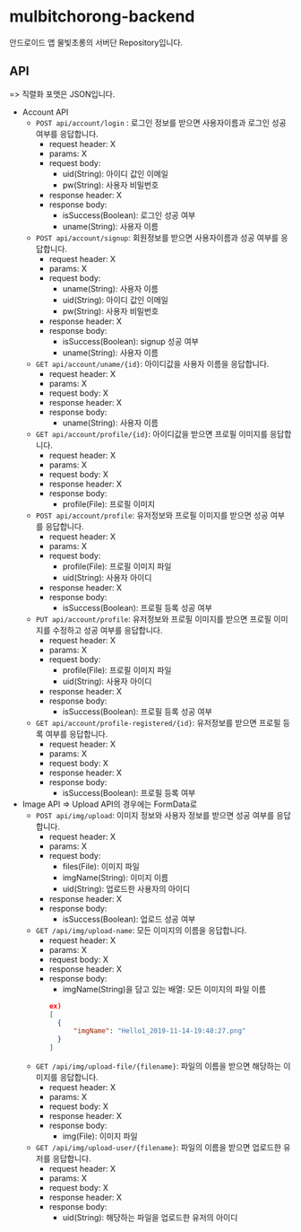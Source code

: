 # mulbitchorong-backend

안드로이드 앱 물빛초롱의 서버단 Repository입니다.

## API
=> 직렬화 포맷은 JSON입니다.

- Account API
  - `POST api/account/login` : 로그인 정보를 받으면 사용자이름과 로그인 성공 여부를 응답합니다.
    - request header: X
    - params: X
    - request body:
      - uid(String): 아이디 값인 이메일
      - pw(String): 사용자 비밀번호
    - response header: X
    - response body:
      - isSuccess(Boolean): 로그인 성공 여부
      - uname(String): 사용자 이름
  - `POST api/account/signup`: 회원정보를 받으면 사용자이름과 성공 여부를 응답합니다.
    - request header: X
    - params: X
    - request body:
      - uname(String): 사용자 이름
      - uid(String): 아이디 값인 이메일
      - pw(String): 사용자 비밀번호
    - response header: X
    - response body:
      - isSuccess(Boolean): signup 성공 여부
      - uname(String): 사용자 이름
  - `GET api/account/uname/{id}`: 아이디값을 사용자 이름을 응답합니다.
    - request header: X
    - params: X
    - request body: X
    - response header: X
    - response body:
      - uname(String): 사용자 이름
  - `GET api/account/profile/{id}`: 아이디값을 받으면 프로필 이미지를 응답합니다.
    - request header: X
    - params: X
    - request body: X
    - response header: X
    - response body:
      - profile(File): 프로필 이미지
  - `POST api/account/profile`: 유저정보와 프로필 이미지를 받으면 성공 여부를 응답합니다.
    - request header: X
    - params: X
    - request body:
      - profile(File): 프로필 이미지 파일
      - uid(String): 사용자 아이디
    - response header: X
    - response body:
      - isSuccess(Boolean): 프로필 등록 성공 여부
  - `PUT api/account/profile`: 유저정보와 프로필 이미지를 받으면 프로필 이미지를 수정하고 성공 여부를 응답합니다.
    - request header: X
    - params: X
    - request body:
      - profile(File): 프로필 이미지 파일
      - uid(String): 사용자 아이디
    - response header: X
    - response body:
      - isSuccess(Boolean): 프로필 등록 성공 여부
  - `GET api/account/profile-registered/{id}`: 유저정보를 받으면 프로필 등록 여부를 응답합니다.
    - request header: X
    - params: X
    - request body: X
    - response header: X
    - response body:
      - isSuccess(Boolean): 프로필 등록 여부
- Image API
=> Upload API의 경우에는 FormData로
  - `POST api/img/upload`: 이미지 정보와 사용자 정보를 받으면 성공 여부를 응답합니다.
    - request header: X
    - params: X
    - request body:
      - files(File): 이미지 파일
      - imgName(String): 이미지 이름
      - uid(String): 업로드한 사용자의 아이디
    - response header: X
    - response body:
      - isSuccess(Boolean): 업로드 성공 여부
  - `GET /api/img/upload-name`: 모든 이미지의 이름을 응답합니다.
    - request header: X
    - params: X
    - request body: X
    - response header: X
    - response body:
      - imgName(String)을 담고 있는 배열: 모든 이미지의 파일 이름 
      ```json
      ex)
      [
        {
            "imgName": "Hello1_2019-11-14-19:48:27.png"
        }
      ]
      ```
  - `GET /api/img/upload-file/{filename}`: 파일의 이름을 받으면 해당하는 이미지를 응답합니다.
    - request header: X
    - params: X
    - request body: X
    - response header: X
    - response body: 
      - img(File): 이미지 파일
  - `GET /api/img/upload-user/{filename}`: 파일의 이름을 받으면 업로드한 유저를 응답합니다.
    - request header: X
    - params: X
    - request body: X
    - response header: X
    - response body: 
      - uid(String): 해당하는 파일을 업로드한 유저의 아이디
  